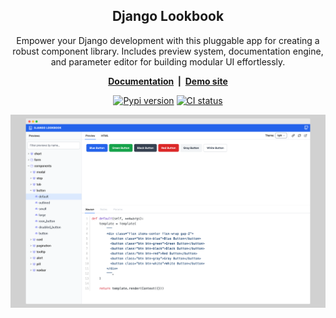 <div align="center">

<h2>Django Lookbook</h2>

<p>Empower your Django development with this pluggable app for creating a robust component library. Includes preview system, documentation engine, and parameter editor for building modular UI effortlessly.</p>

<p><strong><a href="https://django-lookbook.readthedocs.io/en/latest/">Documentation</a> &nbsp;|&nbsp; <a href="https://saashammer.com/lookbook/">Demo site</a></strong></p>

<p><a href="https://pypi.org/project/django-lookbook/"><img src="https://badge.fury.io/py/django-lookbook.svg" alt="Pypi version"></a>
<a href="https://github.com/rails-inspire-django/django-lookbook/actions/workflows/runtests.yml"><img src="https://github.com/rails-inspire-django/django-lookbook/actions/workflows/runtests.yml/badge.svg" alt="CI status"></a></p>

</div>

[![Django Lookbook UI](.github/assets/lookbook_ui.png)](https://github.com/rails-inspire-django/django-lookbook)
